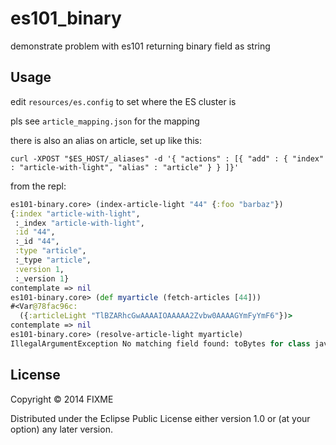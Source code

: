 # es101_binary

demonstrate problem with es101 returning binary field as string

## Usage

edit `resources/es.config` to set where the ES cluster is

pls see `article_mapping.json` for the mapping

there is also an alias on article, set up like this:
```
curl -XPOST "$ES_HOST/_aliases" -d '{ "actions" : [{ "add" : { "index" : "article-with-light", "alias" : "article" } } ]}'
```

from the repl:
```clj
es101-binary.core> (index-article-light "44" {:foo "barbaz"})
{:index "article-with-light",
 :_index "article-with-light",
 :id "44",
 :_id "44",
 :type "article",
 :_type "article",
 :version 1,
 :_version 1}
contemplate => nil
es101-binary.core> (def myarticle (fetch-articles [44]))
#<Var@78fac96c:
  ({:articleLight "TlBZARhcGwAAAAIOAAAAA2Zvbw0AAAAGYmFyYmF6"})>
contemplate => nil
es101-binary.core> (resolve-article-light myarticle)
IllegalArgumentException No matching field found: toBytes for class java.lang.String  clojure.lang.Reflector.getInstanceField (Reflector.java:271)
```

## License

Copyright © 2014 FIXME

Distributed under the Eclipse Public License either version 1.0 or (at
your option) any later version.
